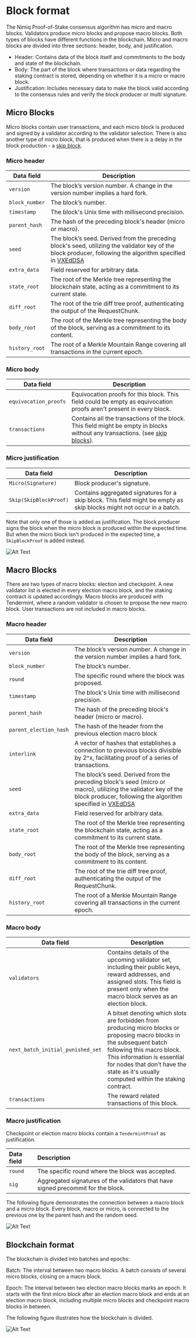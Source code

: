 # Block format

The Nimiq Proof-of-Stake consensus algorithm has micro and macro blocks. Validators produce micro blocks and propose macro blocks. Both types of blocks have different functions in the blockchain. Micro and macro blocks are divided into three sections: header, body, and justification.

- Header: Contains data of the block itself and commitments to the body and state of the blockchain.
- Body: The part of the block where transactions or data regarding the staking contract is stored, depending on whether it is a micro or macro block.
- Justification: Includes necessary data to make the block valid according to the consensus rules and verify the block producer or multi signature.

## Micro Blocks

Micro blocks contain user transactions, and each micro block is produced and signed by a validator according to the validator selection. There is also another type of micro block, that is produced when there is a delay in the block production - a [skip block](skip-blocks.md).

### Micro header

| Data field | Description |
| --- | --- |
| `version` | The block’s version number. A change in the version number implies a hard fork. |
| `block_number` | The block’s number. |
| `timestamp` | The block's Unix time with millisecond precision. |
| `parent_hash` | The hash of the preceding block's header (micro or macro). |
| `seed` | The block’s seed. Derived from the preceding block's seed, utilizing the validator key of the block producer, following the algorithm specified in [VXEdDSA](https://signal.org/docs/specifications/xeddsa/#vxeddsa/) |
| `extra_data` | Field reserved for arbitrary data. |
| `state_root` | The root of the Merkle tree representing the blockchain state, acting as a commitment to its current state. |
| `diff_root` | The root of the trie diff tree proof, authenticating the output of the RequestChunk. |
| `body_root` | The root of the Merkle tree representing the body of the block, serving as a commitment to its content. |
| `history_root` | The root of a Merkle Mountain Range covering all transactions in the current epoch. |

### Micro body

| Data field | Description |
| --- | --- |
| `equivocation_proofs` | Equivocation proofs for this block. This field could be empty as equivocation proofs aren't present in every block. |
| `transactions` | Contains all the transactions of the block. This field might be empty in blocks without any transactions. (see [skip blocks](skip-blocks.md)). |

### Micro justification

| Data field | Description |
| --- | --- |
| `Micro(Signature)` | Block producer's signature. |
| `Skip(SkipBlockProof)` | Contains aggregated signatures for a skip block. This field might be empty as skip blocks might not occur in a batch. |

Note that only one of those is added as justification. The block producer signs the block when the micro block is produced within the expected time. But when the micro block isn't produced in the expected time, a `SkipBlockProof` is added instead.

![Alt Text](/assets/images/protocol/micro-block.png)

## Macro Blocks

There are two types of macro blocks: election and checkpoint. A new validator list is elected in every election macro block, and the staking contract is updated accordingly. Macro blocks are produced with Tendermint, where a random validator is chosen to propose the new macro block. User transactions are not included in macro blocks.

### Macro header

| Data field | Description |
| --- | --- |
| `version` | The block’s version number. A change in the version number implies a hard fork. |
| `block_number` | The block’s number. |
| `round` | The specific round where the block was proposed. |
| `timestamp` | The block's Unix time with millisecond precision. |
| `parent_hash` | The hash of the preceding block's header (micro or macro). |
| `parent_election_hash` | The hash of the header from the previous election macro block |
| `interlink` | A vector of hashes that establishes a connection to previous blocks divisible by 2^x, facilitating proof of a series of transactions. |
| `seed` | The block’s seed. Derived from the preceding block's seed (micro or macro), utilizing the validator key of the block producer, following the algorithm specified in [VXEdDSA](https://signal.org/docs/specifications/xeddsa/#vxeddsa/) |
| `extra_data` | Field reserved for arbitrary data. |
| `state_root` | The root of the Merkle tree representing the blockchain state, acting as a commitment to its current state. |
| `body_root` | The root of the Merkle tree representing the body of the block, serving as a commitment to its content. |
| `diff_root` | The root of the trie diff tree proof, authenticating the output of the RequestChunk. |
| `history_root` | The root of a Merkle Mountain Range covering all transactions in the current epoch. |

### Macro body

| Data field | Description |
| --- | --- |
| `validators` | Contains details of the upcoming validator set, including their public keys, reward addresses, and assigned slots. This field is present only when the macro block serves as an election block. |
| `next_batch_initial_punished_set` | A bitset denoting which slots are forbidden from producing micro blocks or proposing macro blocks in the subsequent batch following this macro block. This information is essential for nodes that don’t have the state as it's usually computed within the staking contract. |
| `transactions` | The reward related transactions of this block. |

### Macro justification

Checkpoint or election macro blocks contain a `TendermintProof` as justification.

| Data field | Description                                                             |
| :--------- | :---------------------------------------------------------------------- |
| `round`    | The specific round where the block was accepted.                        |
| `sig`      | Aggregated signatures of the validators that have signed precommit for the block. |

The following figure demonstrates the connection between a macro block and a micro block. Every block, macro or micro, is connected to the previous one by the parent hash and the random seed.

![Alt Text](/assets/images/protocol/macro-micro.png)

## Blockchain format

The blockchain is divided into batches and epochs:

Batch: The interval between two macro blocks. A batch consists of several micro blocks, closing on a macro block.

Epoch: The interval between two election macro blocks marks an epoch. It starts with the first micro block after an election macro block and ends at an election macro block, including multiple micro blocks and checkpoint macro blocks in between.

The following figure illustrates how the blockchain is divided.

![Alt Text](/assets/images/protocol/block-struct-3.png)
